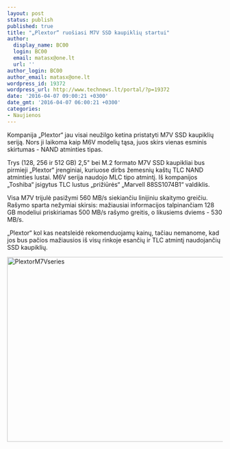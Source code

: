 ```yaml
---
layout: post
status: publish
published: true
title: "„Plextor“ ruošiasi M7V SSD kaupiklių startui"
author:
  display_name: BC00
  login: BC00
  email: matasx@one.lt
  url: ''
author_login: BC00
author_email: matasx@one.lt
wordpress_id: 19372
wordpress_url: http://www.technews.lt/portal/?p=19372
date: '2016-04-07 09:00:21 +0300'
date_gmt: '2016-04-07 06:00:21 +0300'
categories:
- Naujienos
---
```

<p>Kompanija „Plextor“ jau visai neužilgo ketina pristatyti M7V SSD kaupiklių seriją. Nors ji laikoma kaip M6V modelių tąsa, juos skirs vienas esminis skirtumas - NAND atminties tipas.</p>
<p>Trys (128, 256 ir 512 GB) 2,5" bei M.2 formato M7V SSD kaupikliai bus pirmieji „Plextor“ įrenginiai, kuriuose dirbs žemesnių kaštų TLC NAND atminties lustai. M6V serija naudojo MLC tipo atmintį. Iš kompanijos „Toshiba“ įsigytus TLC lustus „prižiūrės“ „Marvell 88SS1074B1“ valdiklis.</p>
<p>Visa M7V trijulė pasižymi 560 MB/s siekiančiu linijiniu skaitymo greičiu. Rašymo sparta nežymiai skirsis: mažiausiai informacijos talpinančiam 128 GB modeliui priskiriamas 500 MB/s rašymo greitis, o likusiems dviems - 530 MB/s.</p>
<p>„Plextor“ kol kas neatsleidė rekomenduojamų kainų, tačiau nemanome, kad jos bus pačios mažiausios iš visų rinkoje esančių ir TLC atmintį naudojančių SSD kaupiklių.</p>
<p><img class="size-full wp-image-19373 aligncenter" src="http://www.technews.lt/portal/wp-content/uploads/2016/04/PlextorM7Vseries.jpg" alt="PlextorM7Vseries" width="646" height="432" /></p>
